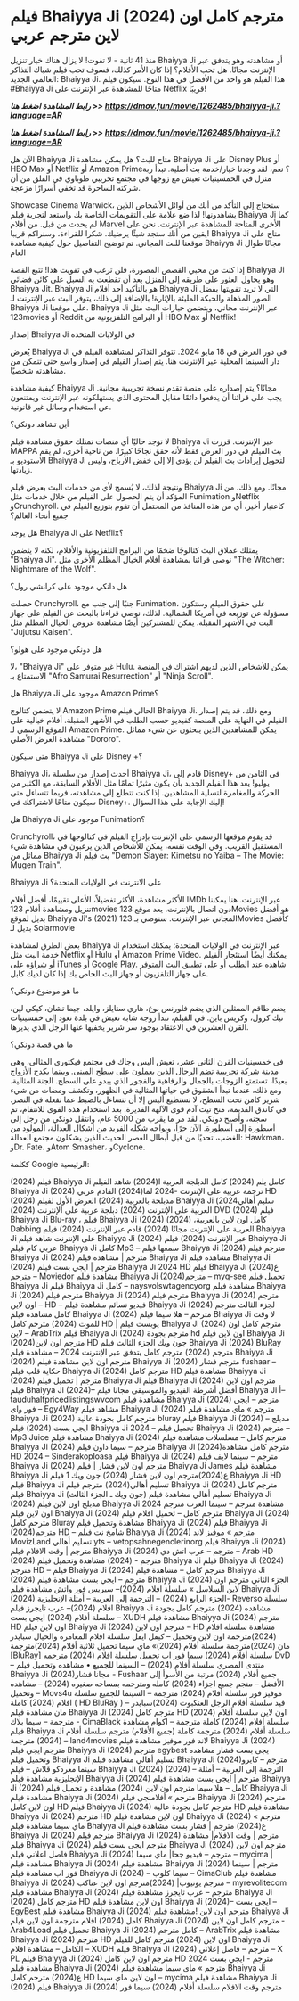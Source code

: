 # فيلم Bhaiyya Ji (2024) مترجم كامل اون لاين مترجم عربي

منذ 41 ثانية - لا تفوت! لا يزال هناك خيار تنزيل Bhaiyya Ji أو مشاهدته وهو يتدفق عبر الإنترنت مجانًا. هل تحب الأفلام؟ إذا كان الأمر كذلك، فسوف تحب فيلم شباك التذاكر العالمي الجديد: Bhaiyya Ji. هذا الفيلم هو واحد من الأفضل في هذا النوع. سيكون فيلم #Bhaiyya Ji متاحًا للمشاهدة عبر الإنترنت على Netflix قريبًا!

<p><b><I>رابط المشاهدة اضغط هنا >> <a href="https://dmov.fun/movie/1262485/bhaiyya-ji.?language=AR" rel="nofollow">https://dmov.fun/movie/1262485/bhaiyya-ji.?language=AR</a></I></b></p>

<p><b><I>رابط المشاهدة اضغط هنا >> <a href="https://dmov.fun/movie/1262485/bhaiyya-ji.?language=AR" rel="nofollow">https://dmov.fun/movie/1262485/bhaiyya-ji.?language=AR</a></I></b></p>

الآن هل Bhaiyya Ji متاح للبث؟ هل يمكن مشاهدة Bhaiyya Ji على Disney Plus أو HBO Max أو Netflix أو Amazon Prime؟ نعم، لقد وجدنا خيار/خدمة بث أصلية. تبدأ ربة منزل في الخمسينيات تعيش مع زوجها في مجتمع تجريبي طوباوي في القلق من أن شركته الساحرة قد تخفي أسرارًا مزعجة.

Showcase Cinema Warwick، ستحتاج إلى التأكد من أنك من أوائل الأشخاص الذين يشاهدونها! لذا ضع علامة على التقويمات الخاصة بك واستعد لتجربة فيلم Bhaiyya Ji كما لم يحدث من قبل. من أفلام Marvel الأخرى المتاحة للمشاهدة عبر الإنترنت. نحن على يقين من أنك ستجد شيئًا يرضيك. شكرا للقراءة، وسنراكم قريبا! Bhaiyya Ji متاح على موقعنا للبث المجاني. تم توضيح التفاصيل حول كيفية مشاهدة Bhaiyya Ji مجانًا طوال العام

إذا كنت من محبي القصص المصورة، فلن ترغب في تفويت هذا! تتبع القصة Bhaiyya Ji وهو يحاول العثور على طريقه إلى المنزل بعد أن تقطعت به السبل على كائن فضائي Bhaiyya Jit. Bhaiyya Ji هو بالتأكيد أحد أفلام Bhaiyya Ji التي لا تريد تفويتها بفضل الصور المذهلة والحبكة المليئة بالإثارة! بالإضافة إلى ذلك، يتوفر البث عبر الإنترنت لـ Bhaiyya Ji على موقعنا. Bhaiyya Ji عبر الإنترنت مجاني، ويتضمن خيارات البث مثل 123movies أو Reddit أو البرامج التلفزيونية من HBO Max أو Netflix!

إصدار Bhaiyya Ji في الولايات المتحدة

يُعرض Bhaiyya Ji في دور العرض في 18 مايو 2024. تتوفر التذاكر لمشاهدة الفيلم في دار السينما المحلية عبر الإنترنت هنا. يتم إصدار الفيلم في إصدار واسع حتى تتمكن من مشاهدته شخصيًا.

كيفية مشاهدة Bhaiyya Ji مجانًا؟ يتم إصداره على منصة تقدم نسخة تجريبية مجانية. يجب على قرائنا أن يدفعوا دائمًا مقابل المحتوى الذي يستهلكونه عبر الإنترنت ويمتنعون عن استخدام وسائل غير قانونية.

أين تشاهد دونكي؟

لا توجد حاليًا أي منصات تمتلك حقوق مشاهدة فيلم Bhaiyya Ji عبر الإنترنت. قررت MAPPA بث الفيلم في دور العرض فقط لأنه حقق نجاحًا كبيرًا. من ناحية أخرى، لم يقم الاستوديو بـ Bhaiyya Ji لتحويل إيرادات بث الفيلم لن يؤدي إلا إلى خفض الأرباح، وليس زيادتها.

ونتيجة لذلك، لا يُسمح لأي من خدمات البث بعرض فيلم Bhaiyya Ji مجانًا. ومع ذلك، من المؤكد أن يتم الحصول على الفيلم من خلال خدمات مثل Funimation وNetflix وCrunchyroll. كاعتبار أخير، أي من هذه المنافذ من المحتمل أن تقوم بتوزيع الفيلم في جميع أنحاء العالم؟

هل يوجد Bhaiyya Ji على Netflix؟

يمتلك عملاق البث كتالوجًا ضخمًا من البرامج التلفزيونية والأفلام، لكنه لا يتضمن "Bhaiyya Ji". نوصي قرائنا بمشاهدة أفلام الخيال المظلم الأخرى مثل "The Witcher: Nightmare of the Wolf".

هل دانكي موجود على كرانشي رول؟

حصلت Crunchyroll، جنبًا إلى جنب مع Funimation، على حقوق الفيلم وستكون مسؤولة عن توزيعه في أمريكا الشمالية. لذلك، نوصي قراءنا بالبحث عن الفيلم على جهاز البث في الأشهر المقبلة. يمكن للمشتركين أيضًا مشاهدة عروض الخيال المظلم مثل "Jujutsu Kaisen".

هل دونكي موجود على هولو؟

لا، "Bhaiyya Ji" غير متوفر على Hulu. يمكن للأشخاص الذين لديهم اشتراك في المنصة الاستمتاع بـ "Afro Samurai Resurrection" أو "Ninja Scroll".

هل Bhaiyya Ji موجود على Amazon Prime؟

لا يتضمن كتالوج Amazon Prime الحالي فيلم Bhaiyya Ji. ومع ذلك، قد يتم إصدار الفيلم في النهاية على المنصة كفيديو حسب الطلب في الأشهر المقبلة. أفلام خيالية على الموقع الرسمي لـ Amazon Prime. يمكن للمشاهدين الذين يبحثون عن شيء مماثل مشاهدة العرض الأصلي "Dororo".

متى سيكون Bhaiyya Ji على Disney +؟

Bhaiyya Ji، أحدث إصدار من سلسلة Bhaiyya Ji، قادم إلى Disney+ في الثامن من يوليو! يعد هذا الفيلم الجديد بأن يكون مثيرًا تمامًا مثل الأفلام السابقة، مع الكثير من الحركة والمغامرة لتسلية المشاهدين. إذا كنت تتطلع إلى مشاهدته، فربما تتساءل متى سيكون متاحًا لاشتراكك في Disney+. إليك الإجابة على هذا السؤال!

هل Bhaiyya Ji موجود على Funimation؟

Crunchyroll، قد يقوم موقعها الرسمي على الإنترنت بإدراج الفيلم في كتالوجها في المستقبل القريب. وفي الوقت نفسه، يمكن للأشخاص الذين يرغبون في مشاهدة شيء مماثل من Bhaiyya Ji بث فيلم "Demon Slayer: Kimetsu no Yaiba – The Movie: Mugen Train".

Bhaiyya Ji على الانترنت في الولايات المتحدة؟

الأكثر مشاهدة، الأكثر تفضيلاً، الأعلى تقييمًا، أفضل أفلام IMDb عبر الإنترنت. هنا يمكننا تنزيل ومشاهدة أفلام 123movies دون اتصال بالإنترنت. يعد موقع 123Movies هو أفضل بديل لموقع Bhaiyya Ji's (2021) المجاني عبر الإنترنت. سنوصي بـ 123Movies كأفضل بديل لـ Solarmovie

بعض الطرق لمشاهدة Bhaiyya Ji عبر الإنترنت في الولايات المتحدة: يمكنك استخدام خدمة البث مثل Netflix أو Hulu أو Amazon Prime Video. يمكنك أيضًا استئجار الفيلم أو شراؤه على iTunes أو Google Play. شاهده عند الطلب أو على تطبيق البث المتوفر على جهاز التلفزيون أو جهاز البث الخاص بك إذا كان لديك كابل.

ما هو موضوع دونكي؟

يضم طاقم الممثلين الذي يضم فلورنس بوغ، هاري ستايلز، وايلد، جيما تشان، كيكي لين، نيك كرول، وكريس باين. في الفيلم، تبدأ زوجة شابة تعيش في بلدة تعود إلى خمسينيات القرن العشرين في الاعتقاد بوجود سر شرير يخفيها عنها الرجل الذي يديرها.

ما هي قصة دونكي؟

في خمسينيات القرن الثاني عشر، تعيش أليس وجاك في مجتمع فيكتوري المثالي، وهي مدينة شركة تجريبية تضم الرجال الذين يعملون على سطح المبنى. وبينما يكدح الأزواج بعيدًا، تستمتع الزوجات بالجمال والرفاهية والفجور الذي يبدو على السطح. الجنة المثالية. ومع ذلك، عندما تبدأ الشقوق في حياتها المثالية في الظهور، وتكشف ومضات من شيء شرير كامن تحت السطح، لا تستطيع أليس إلا أن تتساءل بالضبط عما تفعله في النصر. في كاندق القديمة، منح تيث آدم قوى الآلهة القديرة. بعد استخدام هذه القوى للانتقام، تم سجنه، وأصبح دونكي. لقد مر ما يقرب من 5000 عام، وانتقل دونكي من رجل إلى أسطورة إلى أسطورة. الآن حرًا، ويواجه شكله الفريد من أشكال العدالة، المولود من الغضب، تحديًا من قبل أبطال العصر الحديث الذين يشكلون مجتمع العدالة: Hawkman، وDr. Fate، وAtom Smasher، وCyclone.

ككلمة Google الرئيسية:

(2024) فيلم Bhaiyya Ji كامل
يلم (2024)  كامل الدبلجة العربية
ا(2024) شاهد الفيلم Bhaiyya Ji
(2024) ترجمة عربية على الإنترنت
-2024
لما(2024)   القادم  عربي HD
(2024) مدبلجة بالعربية
(2024) العرض الأول لفيلم Bhaiyya Ji
سليم أهالي2024)  العربية على الإنترنت
(2024)  دبلجة عربية على الإنترنت
(2024)  DVD
(2024)  فيلم Bhaiyya Ji Blu-ray ،
فيلم Bhaiyya Ji (2024) كامل اون لاين بالعربية،
(2024) Dabbing العربية على الإنترنت مجانًا
(2024)  قادم عبر الإنترنت
(2024) فيلم Bhaiyya Ji على الإنترنت
شاهد فيلم Bhaiyya Ji (2024) عبر الإنترنت
(2024) فيلم Bhaiyya Ji عربي كام
فيلم Bhaiyya Ji كامل Mp3 – سمعها
فيلم Bhaiyya Ji (2024) مترجم
فيلم Bhaiyya Ji (2024) مترجم | مشاهدة فيلم Bhaiyya Ji
مشاهدة فيلم Bhaiyya Ji (2024) مترجم | ايجي بست
فيلم Bhaiyya Ji 2024 HD
فيلم Bhaiyya Ji ع(2024) مترجم – Moviedor
مشاهدة فيلم Bhaiyya Ji (2024)مترجم – myq-see
تحميل فيلم Bhaiyya Ji فيلم Bhaiyya Ji كامل – naysvolswtagencyorg
مشاهدة فيلم Bhaiyya Ji (2024) مترجم
فيلم Bhaiyya Ji (2024) مترجم
فيلم Bhaiyya Ji (2024) مترجم اون لاين – HD – فيديو نسائم
مشاهدة فيلم Bhaiyya Ji (2024) لجزء الثالث مترجم كامل
مشاهدة فيلم Bhaiyya Ji (2024) مترجم – هلا سيما
فيلم Bhaiyya Ji لا وقت للموت (2024) مترجم كامل HD | يوبست
فيلم Bhaiyya Ji (2024) مترجم كامل اون لاين – ArabTrix
فيلم Bhaiyya Ji (2024) مترجم بجودة hd اون لاين
فيلم Bhaiyya Ji (2024)مترجم اون لاين HD جون ويك الجزء الثالث
فيلم Bhaiyya Ji (2024) BluRay مترجم
(2024) مترجم كامل يتدفق عبر الإنترنت 2024 – مشاهدة
فيلم Bhaiyya Ji (2024) مترجم اون لاين
مشاهدة فيلم Bhaiyya Ji (2024) مترجم فشار fushaar – حكاية قلب
فيلم Bhaiyya Ji (2024) مترجم كامل HD
مشاهدة فيلم Bhaiyya Ji (2024) مترجم | تحميل فيلم Bhaiyya Ji
فيلم Bhaiyya Ji (2024) مترجم اون لاين
فيلم Bhaiyya Ji (2024)– أفضل أشرطة الفيديو والموسيقى مجانا
فيلم Bhaiyya Ji أ– tauduhalfpricedlistingswvcom
مشاهدة فيلم Bhaiyya Ji (2024) مترجم – ايجى فور واى – Egy4Way
مشاهد فيلم Bhaiyya Ji (2024) مترجم » ماي
مشاهدة فيلم Bhaiyya Ji (2024) مترجم كامل بجودة عالية bluray
فيلم Bhaiyya Ji (2024) مدبلج – ايجي بست
(2024) فيلم Bhaiyya Ji 2024 – تحميل
فيلم Bhaiyya Ji (2024) مترجم – Mp3 Juice
مشاهدة فيلم Bhaiyya Ji (2024) مترجم كامل – مسلسلات
مشاهدة فيلم Bhaiyya Ji (2024) مترجم – سيما داون
فيلم Bhaiyya Ji (2024)مترجم كامل مشاهدة HD 2024 – Sinderakoploasa
فيلم Bhaiyya Ji (2024) مترجم – سينما لايف
فيلم Bhaiyya Ji (2024) مترجم اون لاين فشار | فيلم Bhaiyya Ji James
مشاهدة فيلم Bhaiyya Ji ع(2024)مترجم اون لاين فشار
(2024) جون ويك 1 فيلم Bhaiyya Ji HD
فيلم Bhaiyya Ji تسليم أهالي(2024) مترجم
فيلم Bhaiyya Ji (2024) مترجم كامل
فيلم Bhaiyya Ji (جون ويك ـ الجزء الثالث) تسليم أهالي
مشاهدة فيلم Bhaiyya Ji (2024) مدبلج اون لاين
فيلم Bhaiyya Ji 2024 مشاهدة مترجم – سينما العرب
مترجم اون لاين فيلم Bhaiyya Ji (2024) مترجم كامل – تحميل افلام
فيلم Bhaiyya Ji (2024) مترجم كامل Bluray
مشاهدة وتحميل فيلم Bhaiyya Ji (2024)
فيلم Bhaiyya Ji (2024)مترجم HD – شامخ نت
فيلم Bhaiyya Ji (2024) مترجم » موفيز لاند MovizLand
تسليم أهالي  yts – vetopsahnegenclerinorg
فيلم Bhaiyya Ji (2024) مترجم | وقت الافلام
فيلم Bhaiyya Ji (2024) مترجم – عرب اتش دي – Arab HD
(2024) مترجم - (2024) مشاهدة وتحميل فيلم Bhaiyya Ji
فيلم Bhaiyya Ji (2024) مترجم HD –
فيلم Bhaiyya Ji (2024) مترجم كامل – مشاهدة فيلم Bhaiyya Ji (2024) مترجم – ايجي بست
مشاهدة فيلم Bhaiyya Ji (2024) الجزء الثاني مترجم اون لاين
السلاسل » سلسلة افلام (2024)– سيريس فور واتش
مشاهدة فيلم Bhaiyya Ji (2024) الجزء الرابع
(2024) – الترجمة إلى العربية – أمثلة الإنجليزية- Reverso
سلسلة افلام (2024)– عرب تايجرز
فيلم Bhaiyya Ji مشاهده (2024) مترجم كامل بجودة
سلسلة أفلام (2024) ايجي بست – XUDH
مشاهدة فيلم Bhaiyya Ji (2024) مترجم HD اون لاين
فيلم Bhaiyya Ji (2024) مترجم اون لاين – HD
مشاهدة سلسلة افلام (2024)مترجمة اون لاين وتحميل – كيفل ايفل
سلسلة افلام المغامرة والخيال سبايدر مان (2024)مترجمة
سلسلة أفلام (2024)» ماي سيما
تحميل ثلاثية أفلام (2024)مترجمة [BluRay]
سلسلة أفلام (2024) سيما فور اب
تحميل سلسلة افلام (2024) مترجمه DvD – منتدى المصري
سلسلة أفلام (2024) – السينما للجميع
• مشاهده وتحميل فيلم Bhaiyya Ji (2024)مجانا فشار - Fushaar
جميع أفلام (2024) مرتبة من الأسوأ إلى الأفضل – منجم
جميع اجزاء (2024) كامله ومترجمه بمساحه صغيره
(2024) – مشاهده وتحميل – Movs4u موفيز فور
سلسلة أفلام (2024) مترجمة – السينما للجميع
سلسلة افلام (2024) كاملة ( HD BluRay ) – فيد
سلسلة أفلام الرجل العنكبوت (2024)سبايدر مان
مشاهدة فيلم Bhaiyya Ji (2024) مترجم كامل HD اون لاين
سلسلة أفلام (2024) مترجمة – سيما بلاك - CimaBlack
سلسلة أفلام (2024) كاملة مترجمة – اكوام
مشاهدة فيلم Bhaiyya Ji سلسلة أفلام (2024) مترجمة كاملة (جميع الأفلام) مترجم
سلسلة أفلام (2024) مترجمة – land4movies لاند فور موفيز
مشاهدة فيلم Bhaiyya Ji (2024) مترجم ايجي
فيلم Bhaiyya Ji (2024) مترجم egybest يجى بست فشار
مشاهده وتحميل فيلم Bhaiyya Ji تسليم أهالي
مشاهدة فيلم Bhaiyya Ji (2024)مترجم – كايرو سينما
معردكو قلاش – فيلم Bhaiyya Ji (2024) (2024) – الترجمة إلى العربية – أمثلة الإنجليزية
مشاهدة فيلم Bhaiyya Ji (2024) مترجم | ايجي بست
مشاهدة فيلم Bhaiyya Ji (2024) كامل – هلا سيما
مترجم اون لاين (2024) مشاهدة و تحميل فيلم Bhaiyya Ji
مشاهدة فيلم Bhaiyya Ji (2024) مترجم » أفلامنجى
فيلم Bhaiyya Ji (2024) مترجم اون لاين كامل HD
فيلم Bhaiyya Ji (2024) مترجم كامل بجودة عالية HD
مشاهدة فيلم Bhaiyya Ji (2024) مترجم HD اون لاين
مشاهدة فيلم Bhaiyya Ji (2024) مترجم » ماي سيما
مشاهدة فيلم Bhaiyya Ji ع(2024) مترجم | فشار بست
مشاهدة فيلم Bhaiyya Ji (2024) مترجم
فيلم Bhaiyya Ji (2024) مترجم | وقت الافلام|
مشاهدة فيلم Bhaiyya Ji (2024) مترجم ايجي بست
فيلم Bhaiyya Ji (2024) مترجم اون لاين فاصل اعلاني
فيلم Bhaiyya Ji (2024) مترجم – فيديو جحا|
ماي سيما – mycima | مشاهدة فيلم Bhaiyya Ji (2024)
مشاهدة فيلم Bhaiyya Ji (2024) مترجم | سينما فور اب
مشاهدة فيلم Bhaiyya Ji (2024) – سيما كلوب – CimaClub
مشاهدة فيلم Bhaiyya Ji (2024) مترجم يوتيوب|
(2024)مترجم اون لاين عناكب – myrevolitecom
مشاهدة فيلم Bhaiyya Ji (2024) مترجم – عرب تايجرز
مشاهدة فيلم Bhaiyya Ji (2024) مترجم كامل HD اون لاين
مشاهدة فيلم Bhaiyya Ji (2024)– ايجي بست – EgyBest
مشاهدة فيلم Bhaiyya Ji (2024) مترجم اون لاين
!مشاهدة فيلم Bhaiyya Ji كامل (2024) افلام مترجمة اون لاين
فيلم Bhaiyya Ji (2024) مترجم كامل اون لاين - Arab4Load
تحميل فيلم Bhaiyya Ji (2024) كامل مترجم – ArabTrix
مشاهدة فيلم Bhaiyya Ji (2024) مترجم HD اون لاين
(2024) مترجم كامل للفيلم Bhaiyya Ji الكامل – مشاهدة افلام
– XUDH
فيلم Bhaiyya Ji (2024) مترجم – فاصل إعلاني – X PL
فيلم Bhaiyya Ji (2024) مترجم اون لاين كامل HD 2024 مترجم - ايجي بست
مشاهدة فيلم Bhaiyya Ji (2024) مترجم » ماي سيما
مشاهدة فيلم Bhaiyya Ji ع(2024) مترجم كامل HD اون لاين
ماي سيما – mycima مشاهدة فيلم Bhaiyya Ji (2024)
فيلم Bhaiyya Ji (2024) مترجم وقت الافلام
سلسلة أفلام (2024) سيما فور
